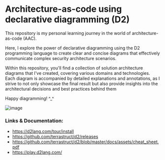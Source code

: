 # Architecture-as-code using declarative diagramming (D2)

This repository is my personal learning journey in the world of architecture-as-code (AAC). 

Here, I explore the power of declarative diagramming using the D2 programming language to create clear and concise diagrams that effectively communicate complex security architecture scenarios.

Within this repository, you'll find a collection of solution architecture diagrams that I've created, covering various domains and technologies. Each diagram is accompanied by detailed explanations and annotations, as I strive to not only showcase the final result but also provide insights into the architectural decisions and best practices behind them

Happy diagramming! ^_^

![image](https://github.com/jalacloud/solution-architecture/assets/46580139/0bac6b44-30d3-4fdc-a803-753514808e83)


### Links & Documentation:
  - https://d2lang.com/tour/install
  - https://github.com/terrastruct/d2/releases
  - https://github.com/terrastruct/d2/blob/master/docs/assets/cheat_sheet.pdf
  - https://play.d2lang.com/
